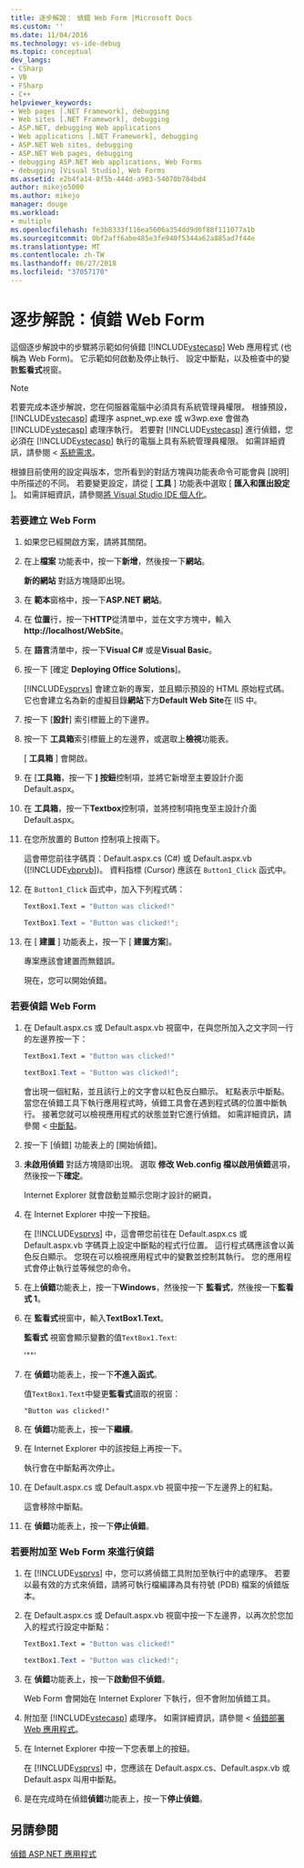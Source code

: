 ```yaml
---
title: 逐步解說： 偵錯 Web Form |Microsoft Docs
ms.custom: ''
ms.date: 11/04/2016
ms.technology: vs-ide-debug
ms.topic: conceptual
dev_langs:
- CSharp
- VB
- FSharp
- C++
helpviewer_keywords:
- Web pages [.NET Framework], debugging
- Web sites [.NET Framework], debugging
- ASP.NET, debugging Web applications
- Web applications [.NET Framework], debugging
- ASP.NET Web sites, debugging
- ASP.NET Web pages, debugging
- debugging ASP.NET Web applications, Web Forms
- debugging [Visual Studio], Web Forms
ms.assetid: e2b4fa14-8f5b-444d-a903-54070b784bd4
author: mikejo5000
ms.author: mikejo
manager: douge
ms.workload:
- multiple
ms.openlocfilehash: fe3b8333f116ea5606a354dd9d0f88f111077a1b
ms.sourcegitcommit: 0bf2aff6abe485e3fe940f5344a62a885ad7f44e
ms.translationtype: MT
ms.contentlocale: zh-TW
ms.lasthandoff: 06/27/2018
ms.locfileid: "37057170"
---
```

# <a name="walkthrough-debugging-a-web-form"></a>逐步解說：偵錯 Web Form
這個逐步解說中的步驟將示範如何偵錯 [!INCLUDE[vstecasp](../code-quality/includes/vstecasp_md.md)] Web 應用程式 (也稱為 Web Form)。 它示範如何啟動及停止執行、 設定中斷點，以及檢查中的變數**監看式**視窗。  
  
> [!NOTE]
>  若要完成本逐步解說，您在伺服器電腦中必須具有系統管理員權限。 根據預設，[!INCLUDE[vstecasp](../code-quality/includes/vstecasp_md.md)] 處理序 aspnet_wp.exe 或 w3wp.exe 會做為 [!INCLUDE[vstecasp](../code-quality/includes/vstecasp_md.md)] 處理序執行。 若要對 [!INCLUDE[vstecasp](../code-quality/includes/vstecasp_md.md)] 進行偵錯，您必須在 [!INCLUDE[vstecasp](../code-quality/includes/vstecasp_md.md)] 執行的電腦上具有系統管理員權限。 如需詳細資訊，請參閱 <<c0> [ 系統需求](../debugger/aspnet-debugging-system-requirements.md)。  
  
 根據目前使用的設定與版本，您所看到的對話方塊與功能表命令可能會與 [說明] 中所描述的不同。 若要變更設定，請從 [ **工具** ] 功能表中選取 [ **匯入和匯出設定** ]。 如需詳細資訊，請參閱[將 Visual Studio IDE 個人化](../ide/personalizing-the-visual-studio-ide.md)。  
  
### <a name="to-create-the-web-form"></a>若要建立 Web Form  
  
1.  如果您已經開啟方案，請將其關閉。  
  
2.  在上**檔案** 功能表中，按一下**新增**，然後按一下**網站**。  
  
     **新的網站** 對話方塊隨即出現。  
  
3.  在 **範本**窗格中，按一下**ASP.NET 網站**。  
  
4.  在 **位置**行，按一下**HTTP**從清單中，並在文字方塊中，輸入**http://localhost/WebSite**。  
  
5.  在 **語言**清單中，按一下**Visual C#** 或是**Visual Basic**。  
  
6.  按一下 [確定 **Deploying Office Solutions**]。  
  
     [!INCLUDE[vsprvs](../code-quality/includes/vsprvs_md.md)] 會建立新的專案，並且顯示預設的 HTML 原始程式碼。 它也會建立名為新的虛擬目錄**網站**下方**Default Web Site**在 IIS 中。  
  
7.  按一下 [**設計**] 索引標籤上的下邊界。  
  
8.  按一下 **工具箱**索引標籤上的左邊界，或選取上**檢視**功能表。  
  
     [ **工具箱** ] 會開啟。  
  
9. 在 [**工具箱**，按一下 **] 按鈕**控制項，並將它新增至主要設計介面 Default.aspx。  
  
10. 在 **工具箱**，按一下**Textbox**控制項，並將控制項拖曳至主設計介面 Default.aspx。  
  
11. 在您所放置的 Button 控制項上按兩下。  
  
     這會帶您前往字碼頁：Default.aspx.cs (C#) 或 Default.aspx.vb ([!INCLUDE[vbprvb](../code-quality/includes/vbprvb_md.md)])。 資料指標 (Cursor) 應該在 `Button1_Click` 函式中。  
  
12. 在 `Button1_Click` 函式中，加入下列程式碼：  
  
    ```vb  
    TextBox1.Text = "Button was clicked!"
    ```  
  
    ```csharp
    TextBox1.Text = "Button was clicked!";  
    ```  
  
13. 在 [ **建置** ] 功能表上，按一下 [ **建置方案**]。  
  
     專案應該會建置而無錯誤。  
  
     現在，您可以開始偵錯。  
  
### <a name="to-debug-the-web-form"></a>若要偵錯 Web Form  
  
1.  在 Default.aspx.cs 或 Default.aspx.vb 視窗中，在與您所加入之文字同一行的左邊界按一下：  
  
    ```vb  
    TextBox1.Text = "Button was clicked!"
    ```  

    ```csharp  
    textBox1.Text = "Button was clicked!";  
    ```  
  
     會出現一個紅點，並且該行上的文字會以紅色反白顯示。 紅點表示中斷點。 當您在偵錯工具下執行應用程式時，偵錯工具會在遇到程式碼的位置中斷執行。 接著您就可以檢視應用程式的狀態並對它進行偵錯。 如需詳細資訊，請參閱 <<c0> [ 中斷點](http://msdn.microsoft.com/en-us/fe4eedc1-71aa-4928-962f-0912c334d583)。  
  
2.  按一下 [偵錯] 功能表上的 [開始偵錯]。  
  
3.  **未啟用偵錯** 對話方塊隨即出現。 選取 **修改 Web.config 檔以啟用偵錯**選項，然後按一下**確定**。  
  
     Internet Explorer 就會啟動並顯示您剛才設計的網頁。  
  
4.  在 Internet Explorer 中按一下按鈕。  
  
     在 [!INCLUDE[vsprvs](../code-quality/includes/vsprvs_md.md)] 中，這會帶您前往在 Default.aspx.cs 或 Default.aspx.vb 字碼頁上設定中斷點的程式行位置。 這行程式碼應該會以黃色反白顯示。 您現在可以檢視應用程式中的變數並控制其執行。 您的應用程式會停止執行並等候您的命令。  
  
5.  在上**偵錯**功能表上，按一下**Windows**，然後按一下 **監看式**，然後按一下**監看式 1**。  
  
6.  在 **監看式**視窗中，輸入**TextBox1.Text**。  
  
     **監看式** 視窗會顯示變數的值`TextBox1.Text`:  
  
    '""' 
  
7.  在 **偵錯**功能表上，按一下**不進入函式**。  
  
     值`TextBox1.Text`中變更**監看式**讀取的視窗：  
  
    `"Button was clicked!"`  
  
8.  在 **偵錯**功能表上，按一下**繼續**。  
  
9. 在 Internet Explorer 中的該按鈕上再按一下。  
  
     執行會在中斷點再次停止。  
  
10. 在 Default.aspx.cs 或 Default.aspx.vb 視窗中按一下左邊界上的紅點。  
  
     這會移除中斷點。  
  
11. 在 **偵錯**功能表上，按一下**停止偵錯**。  
  
### <a name="to-attach-to-the-web-form-for-debugging"></a>若要附加至 Web Form 來進行偵錯  
  
1.  在 [!INCLUDE[vsprvs](../code-quality/includes/vsprvs_md.md)] 中，您可以將偵錯工具附加至執行中的處理序。 若要以最有效的方式來偵錯，請將可執行檔編譯為具有符號 (PDB) 檔案的偵錯版本。  
  
2.  在 Default.aspx.cs 或 Default.aspx.vb 視窗中按一下左邊界，以再次於您加入的程式行設定中斷點：  
  
    ```vb  
    TextBox1.Text = "Button was clicked!"
    ```
  
    ```csharp  
    textBox1.Text = "Button was clicked!";  
    ```  
  
3.  在 **偵錯**功能表上，按一下**啟動但不偵錯**。  
  
     Web Form 會開始在 Internet Explorer 下執行，但不會附加偵錯工具。  
  
4.  附加至 [!INCLUDE[vstecasp](../code-quality/includes/vstecasp_md.md)] 處理序。 如需詳細資訊，請參閱 <<c0> [ 偵錯部署 Web 應用程式](../debugger/debugging-deployed-web-applications.md)。  
  
5.  在 Internet Explorer 中按一下您表單上的按鈕。  
  
     在 [!INCLUDE[vsprvs](../code-quality/includes/vsprvs_md.md)] 中，您應該在 Default.aspx.cs、Default.aspx.vb 或 Default.aspx 叫用中斷點。  
  
6.  是在完成時在偵錯**偵錯**功能表上，按一下**停止偵錯**。  
  
## <a name="see-also"></a>另請參閱  
 [偵錯 ASP.NET 應用程式](../debugger/how-to-enable-debugging-for-aspnet-applications.md)